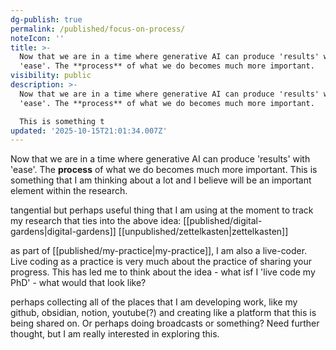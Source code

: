 ```yaml
---
dg-publish: true
permalink: /published/focus-on-process/
noteIcon: ''
title: >-
  Now that we are in a time where generative AI can produce 'results' with
  'ease'. The **process** of what we do becomes much more important.
visibility: public
description: >-
  Now that we are in a time where generative AI can produce 'results' with
  'ease'. The **process** of what we do becomes much more important. 

  This is something t
updated: '2025-10-15T21:01:34.007Z'
---
```


Now that we are in a time where generative AI can produce 'results' with 'ease'. The **process** of what we do becomes much more important. 
This is something that I am thinking about a lot and I believe will be an important element within the research.

tangential but perhaps useful thing that I am using at the moment to track my research that ties into the above idea:
[[published/digital-gardens\|digital-gardens]]
[[unpublished/zettelkasten\|zettelkasten]]

as part of [[published/my-practice\|my-practice]], I am also a live-coder. Live coding as a practice is very much about the practice of sharing your progress. This has led me to think about the idea - what isf I 'live code my PhD' - what would that look like?

perhaps collecting all of the places that I am developing work, like my github, obsidian, notion, youtube(?) and creating like a platform that this is being shared on. Or perhaps doing broadcasts or something? Need further thought, but I am really interested in exploring this.
